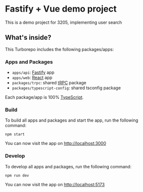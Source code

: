 # Fastify + Vue demo project

This is a demo project for 3205, implementing user search

## What's inside?

This Turborepo includes the following packages/apps:

### Apps and Packages

- `apps/api`: [Fastify](https://fastify.dev/) app
- `apps/web`: [React](https://react.dev/) app
- `packages/trpc`: shared [tRPC](https://react.dev/) package
- `packages/typescript-config`: shared tsconfig package

Each package/app is 100% [TypeScript](https://www.typescriptlang.org/).

### Build

To build all apps and packages and start the app, run the following command:

```
npm start
```

You can now visit the app on [http://localhost:3000](http://localhost:3000)

### Develop

To develop all apps and packages, run the following command:

```
npm run dev
```

You can now visit the app on [http://localhost:5173](http://localhost:5173)
